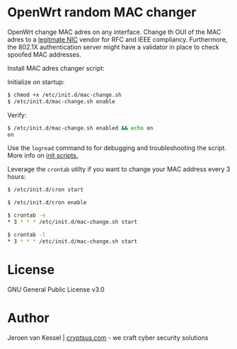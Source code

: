 # OpenWrt random MAC changer
OpenWrt change MAC adres on any interface. Change th OUI of the MAC adres to a [legitmate NIC](https://mac2vendor.com/) vendor for RFC and IEEE compliancy. Furthermore, the 802.1X authentication server might have a validator in place to check spoofed MAC addresses.

Install MAC adres changer script:

Initialize on startup:
```bash
$ chmod +x /etc/init.d/mac-change.sh
$ /etc/init.d/mac-change.sh enable
```
Verify:
```bash
$ /etc/init.d/mac-change.sh enabled && echo on
on
```
Use the `logread` command to for debugging and troubleshooting the script. More info on [init scripts.](https://openwrt.org/docs/techref/initscripts)

Leverage the `crontab` utilty if you want to change your MAC address every 3 hours:
```bash
$ /etc/init.d/cron start
```

```bash
$ /etc/init.d/cron enable
```

```bash
$ crontab -e
* 3 * * * /etc/init.d/mac-change.sh start
```
```bash
$ crontab -l
* 3 * * * /etc/init.d/mac-change.sh start
```
# License
GNU General Public License v3.0

# Author
Jeroen van Kessel | [cryptsus.com](https://cryptsus.com) - we craft cyber security solutions
